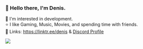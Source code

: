 ### 👋 Hello there, I'm Denis.

🎯 I'm interested in development.                                                                                                                         
⭐ I like Gaming, Music, Movies, and spending time with friends.                                                                                                         
🔗 Links: https://linktr.ee/denis & [Discord Profile](https://discord.com/users/385117340028764165)

![](https://komarev.com/ghpvc/?username=your-github-DenisMashov&color=blue)

<!--
**DenisMashov/DenisMashov** is a ✨ _special_ ✨ repository because its `README.md` (this file) appears on your GitHub profile.

Here are some ideas to get you started:

-->
 
